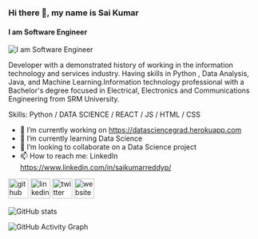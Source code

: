 ### Hi there 👋, my name is Sai Kumar
#### I am Software Engineer
![I am Software Engineer](https://www.linkedin.com/in/saikumarreddyp/detail/background-image/)

Developer with a demonstrated history of working in the information technology and services industry. Having skills in Python , Data Analysis, Java, and Machine Learning.Information technology professional with a Bachelor's degree focused in Electrical, Electronics and Communications Engineering from SRM University.

Skills: Python / DATA SCIENCE / REACT / JS / HTML / CSS

- 🔭 I’m currently working on https://datasciencegrad.herokuapp.com 
- 🌱 I’m currently learning Data Science 
- 👯 I’m looking to collaborate on a Data Science project 
- 📫 How to reach me: LinkedIn https://www.linkedin.com/in/saikumarreddyp/ 


[<img src='https://cdn.jsdelivr.net/npm/simple-icons@3.0.1/icons/github.svg' alt='github' height='40'>](https://github.com/saikumarpochireddygari)  [<img src='https://cdn.jsdelivr.net/npm/simple-icons@3.0.1/icons/linkedin.svg' alt='linkedin' height='40'>](https://www.linkedin.com/in/saikumarreddyp/)  [<img src='https://cdn.jsdelivr.net/npm/simple-icons@3.0.1/icons/twitter.svg' alt='twitter' height='40'>](https://twitter.com/pochireddygari)  [<img src='https://cdn.jsdelivr.net/npm/simple-icons@3.0.1/icons/icloud.svg' alt='website' height='40'>](https://datasciencegrad.herokuapp.com)  

![GitHub stats](https://github-readme-stats.vercel.app/api?username=saikumarpochireddygari&show_icons=true)  

![GitHub Activity Graph](https://activity-graph.herokuapp.com/graph?username=saikumarpochireddygari)  


